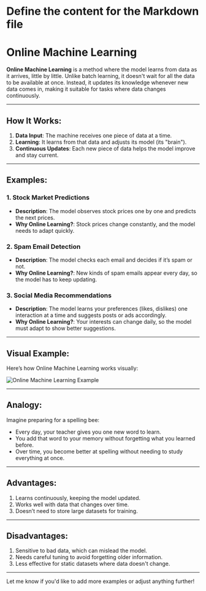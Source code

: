 # Define the content for the Markdown file
# Online Machine Learning  

**Online Machine Learning** is a method where the model learns from data as it arrives, little by little. Unlike batch learning, it doesn't wait for all the data to be available at once. Instead, it updates its knowledge whenever new data comes in, making it suitable for tasks where data changes continuously.  

---

## How It Works:  
1. **Data Input**: The machine receives one piece of data at a time.  
2. **Learning**: It learns from that data and adjusts its model (its "brain").  
3. **Continuous Updates**: Each new piece of data helps the model improve and stay current.  

---

## Examples:  

### 1. Stock Market Predictions  
- **Description**: The model observes stock prices one by one and predicts the next prices.  
- **Why Online Learning?**: Stock prices change constantly, and the model needs to adapt quickly.  

### 2. Spam Email Detection  
- **Description**: The model checks each email and decides if it’s spam or not.  
- **Why Online Learning?**: New kinds of spam emails appear every day, so the model has to keep updating.  

### 3. Social Media Recommendations  
- **Description**: The model learns your preferences (likes, dislikes) one interaction at a time and suggests posts or ads accordingly.  
- **Why Online Learning?**: Your interests can change daily, so the model must adapt to show better suggestions.  

---

## Visual Example:  
Here’s how Online Machine Learning works visually:  

![Online Machine Learning Example](https://via.placeholder.com/600x300?text=Online+Machine+Learning+Process)  

---

## Analogy:  
Imagine preparing for a spelling bee:  
- Every day, your teacher gives you one new word to learn.  
- You add that word to your memory without forgetting what you learned before.  
- Over time, you become better at spelling without needing to study everything at once.  

---

## Advantages:  
1. Learns continuously, keeping the model updated.  
2. Works well with data that changes over time.  
3. Doesn’t need to store large datasets for training.  

---

## Disadvantages:  
1. Sensitive to bad data, which can mislead the model.  
2. Needs careful tuning to avoid forgetting older information.  
3. Less effective for static datasets where data doesn't change.  

---

Let me know if you'd like to add more examples or adjust anything further!
 